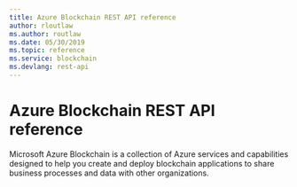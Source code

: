 ```yaml
---
title: Azure Blockchain REST API reference
author: rloutlaw
ms.author: routlaw
ms.date: 05/30/2019
ms.topic: reference
ms.service: blockchain
ms.devlang: rest-api
---
```


 # Azure Blockchain REST API reference

 Microsoft Azure Blockchain is a collection of Azure services and capabilities designed to help you create and deploy blockchain applications to share business processes and data with other organizations.